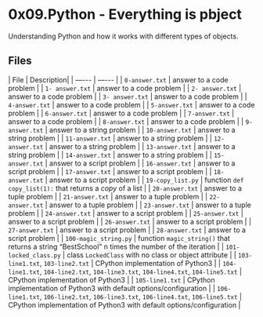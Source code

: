 # 0x09.Python - Everything is pbject
Understanding Python and how it works with different types of objects.

## Files
| File | Description|
| —--- | —--- | 
| `0-answer.txt` | answer to a code problem | 
| `1- answer.txt` | answer to a code problem | 
| `2- answer.txt` | answer to a code problem | 
| `3- answer.txt` | answer to a code problem | 
| `4-answer.txt` | answer to a code problem | 
| `5-answer.txt` | answer to a code problem | 
| `6-answer.txt` | answer to a code problem | 
| `7-answer.txt` | answer to a code problem | 
| `8-answer.txt` | answer to a code problem | 
| `9-answer.txt` | answer to a string problem | 
| `10-answer.txt` | answer to a string problem | 
| `11-answer.txt` | answer to a string problem | 
| `12-answer.txt` | answer to a string problem | 
| `13-answer.txt` | answer to a string problem | 
| `14-answer.txt` | answer to a string problem | 
| `15-answer.txt` | answer to a script problem |
| `16-answer.txt` | answer to a script problem | 
| `17-answer.txt` | answer to a script problem | 
| `18-answer.txt` | answer to a script problem | 
| `19-copy_list.py` | function `def copy_list(1):` that returns a <em>copy</em> of a list | 
| `20-answer.txt` | answer to a tuple problem | 
| `21-answer.txt` | answer to a tuple problem | 
| `22-answer.txt` | answer to a tuple problem | 
| `23-answer.txt` | answer to a tuple problem | 
| `24-answer.txt` | answer to a script problem | 
| `25-answer.txt` | answer to a script problem | 
| `26-answer.txt` | answer to a script problem | 
| `27-answer.txt` | answer to a script problem | 
| `28-answer.txt` | answer to a script problem | 
| `100-magic_string.py` |  function `magic_string()` that returns a string “BestSchool” n times the number of the iteration | 
| `101-locked_class.py` | class `LockedClass` with no class or object attribute | 
| `103-line1.txt`, `103-line2.txt` | CPython implementation of Python3 | 
| `104-line1.txt`, `104-line2.txt`, `104-line3.txt`, `104-line4.txt`, `104-line5.txt` | CPython implementation of Python3 | 
| `105-line1.txt` | CPython implementation of Python3 with default options/configuration | 
| `106-line1.txt`, `106-line2.txt`, `106-line3.txt`, `106-line4.txt`, `106-line5.txt` | CPython implementation of Python3 with default options/configuration |


